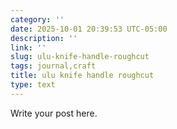 ```yaml
---
category: ''
date: 2025-10-01 20:39:53 UTC-05:00
description: ''
link: ''
slug: ulu-knife-handle-roughcut
tags: journal,craft
title: ulu knife handle roughcut
type: text
---
```

Write your post here.
